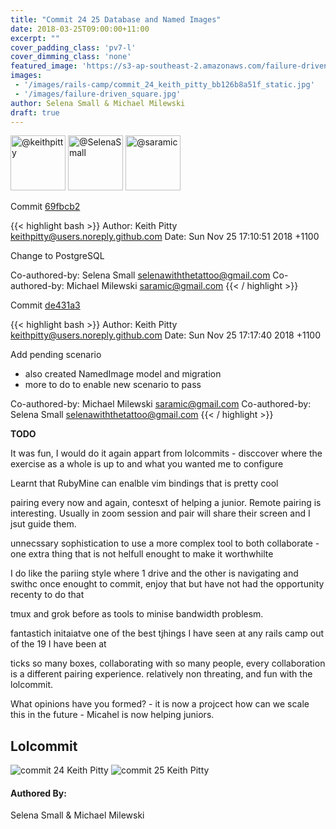 ```yaml
---
title: "Commit 24 25 Database and Named Images"
date: 2018-03-25T09:00:00+11:00
excerpt: ""
cover_padding_class: 'pv7-l'
cover_dimming_class: 'none'
featured_image: 'https://s3-ap-southeast-2.amazonaws.com/failure-driven-blog/railscamp-24-woodfield-hobart/commit_24_keith_pitty_bb126b8a51f.gif'
images:
 - '/images/rails-camp/commit_24_keith_pitty_bb126b8a51f_static.jpg'
 - '/images/failure-driven_square.jpg'
author: Selena Small & Michael Milewski 
draft: true
---
```


<img alt="@keithpitty" src="//github.com/keithpitty.png" style="display: inline; width: 88px;" height="88" />
<img alt="@SelenaSmall" src="//github.com/SelenaSmall.png" style="display: inline; width: 88px;" height="88" />
<img alt="@saramic" src="//github.com/saramic.png" style="display: inline; width: 88px;" height="88" />

Commit [69fbcb2](https://github.com/failure-driven/railscamp-search-term/commit/69fbcb2a2c805e15bfa2cee6d2ffbf456d42b2b6)

{{< highlight bash >}}
Author: Keith Pitty <keithpitty@users.noreply.github.com>
Date:   Sun Nov 25 17:10:51 2018 +1100

Change to PostgreSQL

Co-authored-by: Selena Small <selenawiththetattoo@gmail.com>
Co-authored-by: Michael Milewski <saramic@gmail.com>
{{< / highlight >}}

Commit [de431a3](https://github.com/failure-driven/railscamp-search-term/commit/de431a328eaf3ac685fe2b6499747c8f68502e25)

{{< highlight bash >}}
Author: Keith Pitty <keithpitty@users.noreply.github.com>
Date:   Sun Nov 25 17:17:40 2018 +1100

Add pending scenario

- also created NamedImage model and migration
- more to do to enable new scenario to pass

Co-authored-by: Michael Milewski <saramic@gmail.com>
Co-authored-by: Selena Small <selenawiththetattoo@gmail.com>
{{< / highlight >}}

**TODO**

It was fun, I would do it again
appart from lolcommits - disccover where the exercise as a whole is up to and
what you wanted me to configure

Learnt that RubyMine can enalble vim bindings that is pretty cool

pairing every now and again, contesxt of helping a junior. Remote pairing is
interesting. Usually in zoom session and pair will share their screen and I
jsut guide them.

unnecssary sophistication to use a more complex tool to both collaborate - one
extra thing that is not helfull enought to make it worthwhilte

I do like the pariing style where 1 drive and the other is navigating and
swithc once enought to commit, enjoy that but have not had the opportunity
recenty to do that

tmux and grok before as tools to minise bandwidth problesm.

fantastich initaiatve one of the best tjhings I have seen at any rails camp
out of the 19 I have been at

ticks so many boxes, collaborating with so many people, every collaboration is
a different pairing experience. relatively non threating, and fun with the
lolcommit.

What opinions have you formed? -
it is now a projcect how can we scale this in the future - Micahel is now
helping juniors.

## Lolcommit

![commit 24 Keith Pitty](https://s3-ap-southeast-2.amazonaws.com/failure-driven-blog/railscamp-24-woodfield-hobart/commit_24_keith_pitty_bb126b8a51f.gif)
![commit 25 Keith Pitty](https://s3-ap-southeast-2.amazonaws.com/failure-driven-blog/railscamp-24-woodfield-hobart/commit_25_keith_pitty_c5526739730.gif)

#### Authored By:

Selena Small & Michael Milewski
